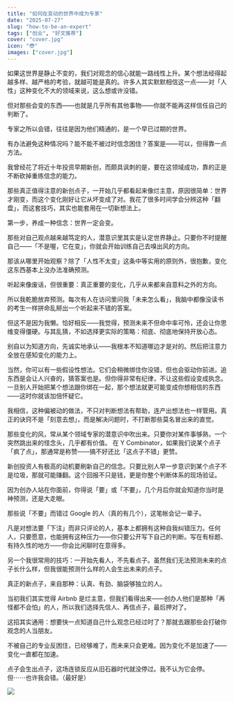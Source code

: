 ```yaml
---
title: "如何在变动的世界中成为专家"
date: "2025-07-27"
slug: "how-to-be-an-expert"
tags: ["创业", "好文推荐"]
cover: "cover.jpg"
icon: "😎"
images: ["cover.jpg"]
---
```

如果这世界是静止不变的，我们对观念的信心就能一路线性上升。某个想法经得起越多样、越严格的考验，就越可能是真的。许多人其实默默相信这一点——对「人性」这种变化不大的领域来说，这么想或许没错。



但对那些会变的东西——也就是几乎所有其他事物——你就不能再这样信任自己的判断了。



专家之所以会错，往往是因为他们精通的，是一个早已过期的世界。



有办法避免这种情况吗？能不能不被过时信念困住？答案是——可以，但得靠一点方法。



我曾经花了将近十年投资早期新创，而颇具讽刺的是，要在这领域成功，靠的正是不断砍掉重练信念的能力。



那些真正值得注意的新创点子，一开始几乎都看起来像烂主意，原因很简单：世界才刚变，而这个变化刚好让它从坏变成了对。我花了很多时间学会分辨这种「翻盘」，而这套技巧，其实也能套用在一切新想法上。



第一步，养成一种信念：世界一定会变。



那些对自己观点越来越笃定的人，潜意识里其实是认定世界静止。只要你不时提醒自己——「不是喔，它在变」，你就会开始训练自己去嗅出风的方向。



那该从哪里开始观察？除了「人性不太变」这条中等实用的原则外，很抱歉，变化这东西基本上没办法准确预测。



听起来像废话，但很重要：真正重要的变化，几乎从来都来自意料之外的方向。



所以我乾脆放弃预测。每次有人在访问里问我「未来怎么看」，我脑中都像没读书的考生一样拼命乱掰出一个听起来不错的答案。



但这不是因为我懒。恰好相反——我觉得，预测未来不但命中率可怜，还会让你思维变得僵硬。与其乱猜，不如选择更实际的策略：彻底、彻底地保持开放心态。



别自以为知道方向，先诚实地承认——我根本不知道哪边才是对的。然后把注意力全放在感知变化的能力上。



当然，你可以有一些假设性想法。它们会稍微绑住你没错，但也会驱动你前进。追东西是会让人兴奋的，猜答案也是。但你得非常有纪律，不让这些假设变成执念。
一旦别人开始把某个想法跟你绑在一起，那个想法就更可能变成你想相信的东西——这时你就该加倍怀疑它。



我相信，这种偏被动的做法，不只对判断想法有帮助，连产出想法也一样管用。真正的诀窍不是「刻意去想」，而是解决问题时，不打断那些莫名冒出来的直觉。



那些变化的风，常从某个领域专家的潜意识中吹出来。只要你对某件事够熟，一个突然跳出来的怪念头，几乎都有价值。
在 Y Combinator，如果我们说某个点子「疯了点」，那通常是称赞——搞不好还比「这点子不错」更赞。



新创投资人有极高的动机要刷新自己的信念。只要比别人早一步意识到某个点子不是垃圾，那就可能赚翻。这个回报不只是钱，更是你整个判断体系的现场验证。



因为创办人站在你面前，你得说「要」或「不要」，几个月后你就会知道你当时是神预测，还是大走眼。



那些说「不要」而错过 Google 的人（真的有几个），这笔帐会记一辈子。



凡是对想法要「下注」而非只评论的人，基本上都拥有这种自我纠错压力。任何人，只要愿意，也能拥有这种压力——你只要公开写下自己的判断。写在有标题、有持久性的地方——你会比闲聊时在意得多。



另一个我很常用的技巧：一开始先看人，不先看点子。虽然我们无法预测未来的点子长什么样，但我很能预测什么样的人会生出未来的点子。



真正的新点子，来自那种：认真、有劲、脑袋够独立的人。



当初我们其实觉得 Airbnb 是烂主意，但我们看得出来——创办人他们是那种「再怪都不会怕」的人，所以我们选择先信人、再信点子，最后押对了。



这招其实通用：想要快一点知道自己什么观念已经过时了？那就去跟那些会打破你观念的人当朋友。



不被自己的专业反困住，已经够难了，而未来只会更难。因为变化不是加速了——变化一直都在加速。



点子会生出点子，这场连锁反应从旧石器时代就没停过。我不认为它会停。
但⋯⋯也许我会错。（最好是）




![](https://prod-files-secure.s3.us-west-2.amazonaws.com/112d0858-5090-4d34-a606-b75eb8d65fd2/46476355-9cf3-4e99-9b7a-3531bc426380/1000202064.png?X-Amz-Algorithm=AWS4-HMAC-SHA256&X-Amz-Content-Sha256=UNSIGNED-PAYLOAD&X-Amz-Credential=ASIAZI2LB466S3LLVWAC%2F20250907%2Fus-west-2%2Fs3%2Faws4_request&X-Amz-Date=20250907T130022Z&X-Amz-Expires=3600&X-Amz-Security-Token=IQoJb3JpZ2luX2VjEDwaCXVzLXdlc3QtMiJGMEQCIHSGf4DG2JkpJ3dfOQ7hDwM7e3YE0MP3MVeMaeTzMf4jAiAjCIFmktNWcNYZ%2FSENS7h07%2BIkKPYkO5gnUYxcXqYumiqIBAil%2F%2F%2F%2F%2F%2F%2F%2F%2F%2F8BEAAaDDYzNzQyMzE4MzgwNSIMMTcuZl4uQdvnmdp4KtwDFWoSyDVC7W33pSL3iJjgQOswZ8weC8Bm5YjDufzjtLionxbGPDct8nCqWPxIrn%2FteuVY6wjDwsWTpglk9NVazHC%2FcqMhsSELhQKrcxXIWN2BeW%2Bgk1gxmKkw307rBdZGpN6Lo7m%2BW%2Fms0Rt%2BRQy6Dw1JCsxehxD%2Beb3XPLrUDGu45MEhizgOMq0oZiXVEuS6qGLgwTJjO6m5KagyXCS0JzmpAb%2BdGee4fXez9O9Sbcswq3GX6%2BHtZyJFQUJtmokAzjAXu5p1Wi3VZ6Vo3QMXcyolP7Ir0ribgOk1rksZMCpVsTnH04g%2FayoOF%2Fcbd3ChwpzlEB3e7uD9jX04yDZIkq8PGDl%2FnV6CxhI9664H3TyFradLS6TXhNzNS4X%2FIlWjLHuR9vVw1jzCT6TTjHqg6UxU9m0ADOYv%2BGrB6GAGr3TF2ulWDSrnSBl0m4Xw1UGSqu1bT9bGh1%2FngHjsn5jyN0%2BTuIudVacFZvQG3CfAjF8xlT0AmfuD%2BtSY%2FYE8KWiLynO%2BbUqkQqdspgJvjizBiFLvik32Tk0jrpVJ0OT8%2BQg2j2hwZFXet0fk6VbZJqWs6Ej2HPZj2VvNrkeydp8G6zQrQI2QH7N8SYZyhMe3WwhRyzOoxANP4gS0DPUwzub1xQY6pgHA%2BCAlVD0O%2FyAwSQp8twiXIm7AOi3KKhbOLpB1CDoptsT55Ji92T%2FVwFNPKylAC2RFvQVL5zrdxzu2%2FAnMUIIvK08QoltK8GL9a31s2HdHrzRDKyszrfMjiJxdIIFWWoJ75Pbr26%2Bf82v5PZ47%2Fk0RiKrrReoogcVvSBrYYUM14DU2x5iQN5cUOd75oEbuF02YrPhtiVkhEJICnJzsYywrYsVj0eMv&X-Amz-Signature=cac8df962b48daccf19938f301f4dd8d453ee69d128a09c32120612f1933b3c4&X-Amz-SignedHeaders=host&x-amz-checksum-mode=ENABLED&x-id=GetObject)

